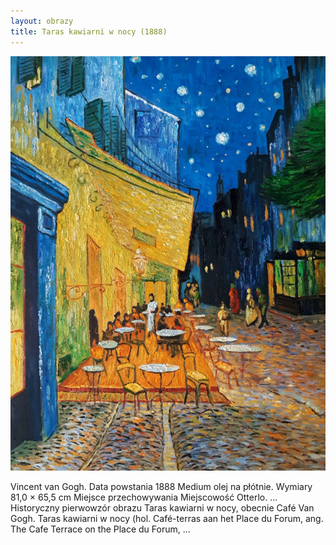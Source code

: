 ```yaml
---
layout: obrazy
title: Taras kawiarni w nocy (1888)
---
```

![Taras kawiarni w nocy (1888)](/assets/images/taras_kawiarni_w_nocy_(1888).jpg)

Vincent van Gogh. Data powstania 1888 Medium olej na płótnie. Wymiary 81,0 × 65,5 cm Miejsce przechowywania Miejscowość Otterlo. ... Historyczny pierwowzór obrazu Taras kawiarni w nocy, obecnie Café Van Gogh. Taras kawiarni w nocy (hol. Café-terras aan het Place du Forum, ang. The Cafe Terrace on the Place du Forum, ...
